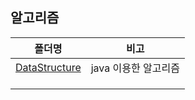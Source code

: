 ## 알고리즘 

| 폴더명                           | 비고                 |
| -------------------------------- | -------------------- |
| [DataStructure](./DataStructure) | java 이용한 알고리즘 |
|                                  |                      |
|                                  |                      |
|                                  |                      |

